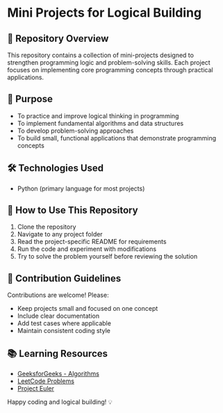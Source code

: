 # Mini Projects for Logical Building

## 📌 Repository Overview

This repository contains a collection of mini-projects designed to strengthen programming logic and problem-solving skills. Each project focuses on implementing core programming concepts through practical applications.

## 🎯 Purpose

- To practice and improve logical thinking in programming
- To implement fundamental algorithms and data structures
- To develop problem-solving approaches
- To build small, functional applications that demonstrate programming concepts

## 🛠️ Technologies Used

- Python (primary language for most projects)

## 🚀 How to Use This Repository

1. Clone the repository
2. Navigate to any project folder
3. Read the project-specific README for requirements
4. Run the code and experiment with modifications
5. Try to solve the problem yourself before reviewing the solution

## 🤝 Contribution Guidelines

Contributions are welcome! Please:
- Keep projects small and focused on one concept
- Include clear documentation
- Add test cases where applicable
- Maintain consistent coding style

## 📚 Learning Resources

- [GeeksforGeeks - Algorithms](https://www.geeksforgeeks.org/fundamentals-of-algorithms/)
- [LeetCode Problems](https://leetcode.com/problemset/all/)
- [Project Euler](https://projecteuler.net/)

Happy coding and logical building! 💡

